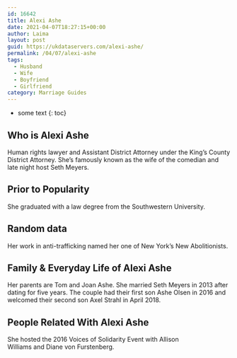 ```yaml
---
id: 16642
title: Alexi Ashe
date: 2021-04-07T18:27:15+00:00
author: Laima
layout: post
guid: https://ukdataservers.com/alexi-ashe/
permalink: /04/07/alexi-ashe
tags:
  - Husband
  - Wife
  - Boyfriend
  - Girlfriend
category: Marriage Guides
---
```


* some text
{: toc}


## Who is Alexi Ashe
                  
                  
                  
Human rights lawyer and Assistant District Attorney under the King&#8217;s County District Attorney. She&#8217;s famously known as the wife of the comedian and late night host Seth Meyers. 
                  
              
            
              
            
                
                
                
## Prior to Popularity
                  
                  
                  
She graduated with a law degree from the Southwestern University. 
                  
              
            
              
            
                
                
                
## Random data
                  
                  
                  
Her work in anti-trafficking named her one of New York&#8217;s New Abolitionists.
                  
              
            
              
            
                
                
                
## Family & Everyday Life of Alexi Ashe
                  
                  
                  
Her parents are Tom and Joan Ashe. She married Seth Meyers in 2013 after dating for five years. The couple had their first son Ashe Olsen in 2016 and welcomed their second son Axel Strahl in April 2018. 
                  
              
            
              
            
                
                
                
## People Related With Alexi Ashe
                  
                  
                  
She hosted the 2016 Voices of Solidarity Event with Allison Williams and Diane von Furstenberg.
                  
              
            
              
            
                
              
            
              
              
            
            
              
            
          
          
          